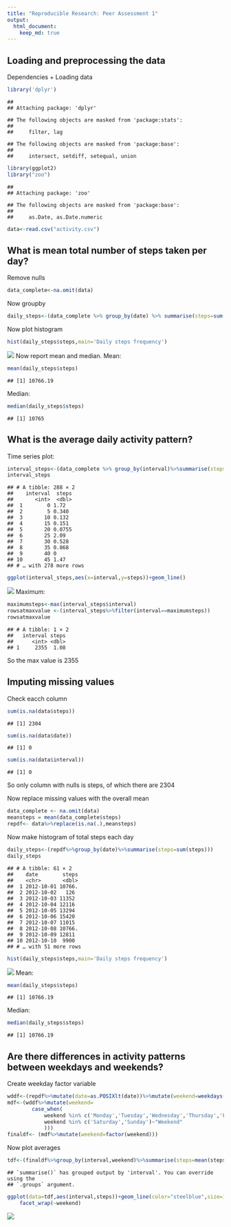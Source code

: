 ```yaml
---
title: "Reproducible Research: Peer Assessment 1"
output: 
  html_document:
    keep_md: true
---
```



## Loading and preprocessing the data
Dependencies + Loading data

```r
library('dplyr')
```

```
## 
## Attaching package: 'dplyr'
```

```
## The following objects are masked from 'package:stats':
## 
##     filter, lag
```

```
## The following objects are masked from 'package:base':
## 
##     intersect, setdiff, setequal, union
```

```r
library(ggplot2)
library("zoo")
```

```
## 
## Attaching package: 'zoo'
```

```
## The following objects are masked from 'package:base':
## 
##     as.Date, as.Date.numeric
```

```r
data<-read.csv("activity.csv")
```

## What is mean total number of steps taken per day?
Remove nulls

```r
data_complete<-na.omit(data)
```
Now groupby

```r
daily_steps<-(data_complete %>% group_by(date) %>% summarise(steps=sum(steps)))
```
Now plot histogram

```r
hist(daily_steps$steps,main='Daily steps frequency')
```

![](PA1_template_files/figure-html/unnamed-chunk-4-1.png)<!-- -->
Now report mean and median.
Mean:

```r
mean(daily_steps$steps)
```

```
## [1] 10766.19
```
Median:

```r
median(daily_steps$steps)
```

```
## [1] 10765
```
## What is the average daily activity pattern?
Time series plot:

```r
interval_steps<-(data_complete %>% group_by(interval)%>%summarise(steps=mean(steps)))
interval_steps
```

```
## # A tibble: 288 × 2
##    interval  steps
##       <int>  <dbl>
##  1        0 1.72  
##  2        5 0.340 
##  3       10 0.132 
##  4       15 0.151 
##  5       20 0.0755
##  6       25 2.09  
##  7       30 0.528 
##  8       35 0.868 
##  9       40 0     
## 10       45 1.47  
## # … with 278 more rows
```

```r
ggplot(interval_steps,aes(x=interval,y=steps))+geom_line()
```

![](PA1_template_files/figure-html/unnamed-chunk-7-1.png)<!-- -->
Maximum:

```r
maximumsteps<-max(interval_steps$interval)
rowsatmaxvalue <-(interval_steps%>%filter(interval==maximumsteps))
rowsatmaxvalue
```

```
## # A tibble: 1 × 2
##   interval steps
##      <int> <dbl>
## 1     2355  1.08
```
So the max value is 2355
## Imputing missing values
Check eacch column

```r
sum(is.na(data$steps))
```

```
## [1] 2304
```

```r
sum(is.na(data$date))
```

```
## [1] 0
```

```r
sum(is.na(data$interval))
```

```
## [1] 0
```
So only column with nulls is steps, of which there are 2304

Now replace missing values with the overall mean

```r
data_complete <- na.omit(data)
meansteps = mean(data_complete$steps)
repdf<- data%>%replace(is.na(.),meansteps)
```
Now make histogram of total steps each day

```r
daily_steps<-(repdf%>%group_by(date)%>%summarise(steps=sum(steps)))
daily_steps
```

```
## # A tibble: 61 × 2
##    date        steps
##    <chr>       <dbl>
##  1 2012-10-01 10766.
##  2 2012-10-02   126 
##  3 2012-10-03 11352 
##  4 2012-10-04 12116 
##  5 2012-10-05 13294 
##  6 2012-10-06 15420 
##  7 2012-10-07 11015 
##  8 2012-10-08 10766.
##  9 2012-10-09 12811 
## 10 2012-10-10  9900 
## # … with 51 more rows
```

```r
hist(daily_steps$steps,main='Daily steps frequency')
```

![](PA1_template_files/figure-html/unnamed-chunk-11-1.png)<!-- -->
Mean:

```r
mean(daily_steps$steps)
```

```
## [1] 10766.19
```
Median:

```r
median(daily_steps$steps)
```

```
## [1] 10766.19
```
## Are there differences in activity patterns between weekdays and weekends?
Create weekday factor variable

```r
wddf<-(repdf%>%mutate(date=as.POSIXlt(date))%>%mutate(weekend=weekdays(date)))
mdf<-(wddf%>%mutate(weekend=
        case_when(
            weekend %in% c('Monday','Tuesday','Wednesday','Thursday','Friday')~"Weekday",
            weekend %in% c('Saturday','Sunday')~"Weekend"
            )))
finaldf<- (mdf%>%mutate(weekend=factor(weekend)))
```
Now plot averages

```r
tdf<-(finaldf%>%group_by(interval,weekend)%>%summarise(steps=mean(steps)))
```

```
## `summarise()` has grouped output by 'interval'. You can override using the
## `.groups` argument.
```

```r
ggplot(data=tdf,aes(interval,steps))+geom_line(color="steelblue",size=1)+
    facet_wrap(~weekend)
```

![](PA1_template_files/figure-html/unnamed-chunk-15-1.png)<!-- -->

